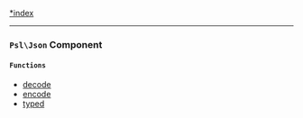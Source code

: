 <!--
    This markdown file was generated using `docs/documenter.php`.

    Any edits to it will likely be lost.
-->

[*index](./../README.md)

---

### `Psl\Json` Component

#### `Functions`

- [decode](./../../src/Psl/Json/decode.php#L22)
- [encode](./../../src/Psl/Json/encode.php#L27)
- [typed](./../../src/Psl/Json/typed.php#L20)


